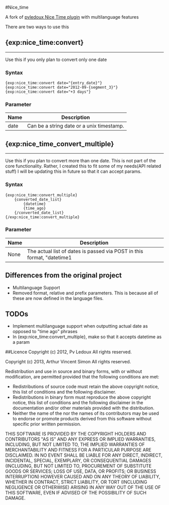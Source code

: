 #Nice_time

A fork of [pvledoux Nice Time plugin](https://github.com/pvledoux/Nice_time.ee2_addon) with multilanguage features

There are two ways to use this

## {exp:nice_time:convert}
------------------------------------------------------------------

Use this if you only plan to convert only one date

### Syntax
```
{exp:nice_time:convert date="{entry_date}"}
{exp:nice_time:convert date="2012-09-{segment_3}"}
{exp:nice_time:convert date="+3 days"}
```

### Parameter
| Name  | Description | 
|-------|-------------|
|date	|Can be a string date or a unix timestamp.|

## {exp:nice_time_convert_multiple}
------------------------------------------------------------------

Use this if you plan to convert more than one date.
This is not part of the core functionality. Rather, I created this to fit some of my needs(API related stuff)
I will be updating this in future so that it can accept params.

### Syntax
```
{exp:nice_time:convert_multiple}
	{converted_date_list}
		{datetime}
		{time_ago}
	{/converted_date_list}
{/exp:nice_time:convert_multiple}
```

### Parameter
| Name  | Description | 
|-------|-------------|
|None	|The actual list of dates is passed via POST in this format, "datetime1|datetime2|datetime3|..." e.g. "2013-08-23T20:37:21+12:00|2013-08-22T19:08:29+12:00"|	

## Differences from the original project
* Multilanguage Support
* Removed format, relative and prefix parameters. This is because all of these are now defined in the language files. 

## TODOs
* Implement multilanguage support when outputting actual date as opposed to "time ago" phrases
* In {exp:nice_time:convert_multiple}, make so that it accepts datetime as a param

##Licence
Copyright (c) 2012, Pv Ledoux All rights reserved.

Copyright (c) 2013, Arthur Vincent Simon All rights reserved.

Redistribution and use in source and binary forms, with or without modification, are permitted provided that the following conditions are met:

* Redistributions of source code must retain the above copyright notice, this list of conditions and the following disclaimer.
* Redistributions in binary form must reproduce the above copyright notice, this list of conditions and the following disclaimer in the documentation and/or other materials provided with the distribution.
* Neither the name of the <organization> nor the names of its contributors may be used to endorse or promote products derived from this software without specific prior written permission.

THIS SOFTWARE IS PROVIDED BY THE COPYRIGHT HOLDERS AND CONTRIBUTORS "AS IS" AND ANY EXPRESS OR IMPLIED WARRANTIES, INCLUDING, BUT NOT LIMITED TO, THE IMPLIED WARRANTIES OF MERCHANTABILITY AND FITNESS FOR A PARTICULAR PURPOSE ARE DISCLAIMED. IN NO EVENT SHALL <COPYRIGHT HOLDER> BE LIABLE FOR ANY DIRECT, INDIRECT, INCIDENTAL, SPECIAL, EXEMPLARY, OR CONSEQUENTIAL DAMAGES (INCLUDING, BUT NOT LIMITED TO, PROCUREMENT OF SUBSTITUTE GOODS OR SERVICES; LOSS OF USE, DATA, OR PROFITS; OR BUSINESS INTERRUPTION) HOWEVER CAUSED AND ON ANY THEORY OF LIABILITY, WHETHER IN CONTRACT, STRICT LIABILITY, OR TORT (INCLUDING NEGLIGENCE OR OTHERWISE) ARISING IN ANY WAY OUT OF THE USE OF THIS SOFTWARE, EVEN IF ADVISED OF THE POSSIBILITY OF SUCH DAMAGE.